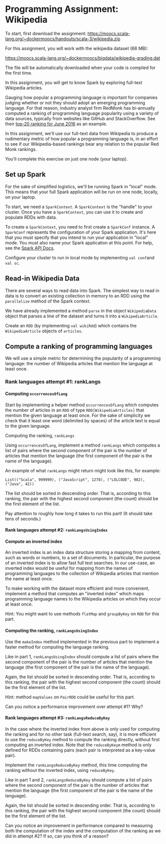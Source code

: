 # Programming Assignment: Wikipedia

To start, first download the assignment: https://moocs.scala-lang.org/~dockermoocs/handouts/scala-3/wikipedia.zip 

For this assignment, you will work with the wikipedia dataset (68 MB):

https://moocs.scala-lang.org/~dockermoocs/bigdata/wikipedia-grading.dat

The file will be automatically downloaded when your code is compiled for the first time.

In this assignment, you will get to know Spark by exploring full-text Wikipedia articles.

Gauging how popular a programming language is important for companies judging whether or not they should adopt an emerging programming language. For that reason, industry analyst firm RedMonk has bi-annually computed a ranking of programming language popularity using a variety of data sources, typically from websites like GitHub and StackOverflow. See their [top-20 ranking for June 2016](http://redmonk.com/sogrady/2016/07/20/language-rankings-6-16/) as an example.

In this assignment, we'll use our full-text data from Wikipedia to produce a rudimentary metric of how popular a programming language is, in an effort to see if our Wikipedia-based rankings bear any relation to the popular Red Monk rankings.

You'll complete this exercise on just one node (your laptop).

## Set up Spark

For the sake of simplified logistics, we'll be running Spark in "local" mode. This means that your full Spark application will be run on one node, locally, on your laptop.

To start, we need a `SparkContext`. A `SparkContext` is the "handle" to your cluster. Once you have a `SparkContext`, you can use it to create and populate RDDs with data.

To create a `SparkContext`, you need to first create a `SparkConf` instance. A `SparkConf` represents the configuration of your Spark application. It's here that you must specify that you intend to run your application in "local" mode. You must also name your Spark application at this point. For help, see the [Spark API Docs](https://spark.apache.org/docs/3.2.0/api/scala/org/apache/spark/index.html).

Configure your cluster to run in local mode by implementing `val conf`and `val sc`.

## Read-in Wikipedia Data

There are several ways to read data into Spark. The simplest way to read in data is to convert an existing collection in memory to an RDD using the `parallelize` method of the Spark context.

We have already implemented a method `parse` in the object `WikipediaData` object that parses a line of the dataset and turns it into a `WikipediaArticle`.

Create an `RDD` (by implementing `val wikiRdd`) which contains the `WikipediaArticle` objects of `articles`.

## Compute a ranking of programming languages

We will use a simple metric for determining the popularity of a programming language: the number of Wikipedia articles that mention the language at least once.

### Rank languages attempt #1: rankLangs

#### Computing `occurrencesOfLang`

Start by implementing a helper method `occurrencesOfLang` which computes the number of articles in an `RDD` of type `RDD[WikipediaArticles]`  that mention the given language at least once. For the sake of simplicity we check that it least one word (delimited by spaces) of the article text is equal to the given language.

Computing the ranking, `rankLangs`

Using `occurrencesOfLang`, implement a method `rankLangs` which computes a list of pairs where the second component of the pair is the number of articles that mention the language (the first component of the pair is the name of the language).

An example of what `rankLangs`  might return might look like this, for example:

    List(("Scala", 999999), ("JavaScript", 1278), ("LOLCODE", 982), ("Java", 42))

The list should be sorted in descending order. That is, according to this ranking, the pair with the highest second component (the count) should be the first element of the list.

Pay attention to roughly how long it takes to run this part! (It should take tens of seconds.)

#### Rank languages attempt #2: `rankLangsUsingIndex`
#### Compute an inverted index

An inverted index is an index data structure storing a mapping from content, such as words or numbers, to a set of documents. In particular, the purpose of an inverted index is to allow fast full text searches. In our use-case, an inverted index would be useful for mapping from the names of programming languages to the collection of Wikipedia articles that mention the name at least once.

To make working with the dataset more efficient and more convenient, implement a method that computes an "inverted index" which maps programming language names to the Wikipedia articles on which they occur at least once.

Hint: You might want to use methods  `flatMap` and `groupByKey` on `RDD` for this part.

#### Computing the ranking, `rankLangsUsingIndex`

Use the `makeIndex` method implemented in the previous part to implement a faster method for computing the language ranking.

Like in part 1, `rankLangsUsingIndex` should compute a list of pairs where the second component of the pair is the number of articles that mention the language (the first component of the pair is the name of the language).

Again, the list should be sorted in descending order. That is, according to this ranking, the pair with the highest second component (the count) should be the first element of the list.

Hint: method `mapValues` on `PairRDD` could be useful for this part.

Can you notice a performance improvement over attempt #1? Why?

#### Rank languages attempt #3: `rankLangsReduceByKey`

In the case where the inverted index from above is only used for computing the ranking and for no other task (full-text search, say), it is more efficient to use the `reduceByKey` method to compute the ranking directly, without first computing an inverted index. Note that the `reduceByKeym` method is only defined for RDDs containing pairs (each pair is interpreted as a key-value pair).

Implement the `rankLangsReduceByKey` method, this time computing the ranking without the inverted index, using `reduceByKey`.

Like in part 1 and 2, `rankLangsReduceByKey` should compute a list of pairs where the second component of the pair is the number of articles that mention the language (the first component of the pair is the name of the language).

Again, the list should be sorted in descending order. That is, according to this ranking, the pair with the highest second component (the count) should be the first element of the list.

Can you notice an improvement in performance compared to measuring both the computation of the index and the computation of the ranking as we did in attempt #2? If so, can you think of a reason?